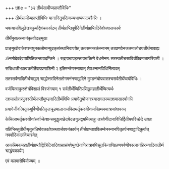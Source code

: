 +++
title = "३२ तीर्थसामीप्यप्राप्तौविधिः"

+++
तीर्थसामीप्यप्राप्तौविधिः यानानितुपरित्यज्यभाव्यंपादचरैर्नरेः ।

भक्त्याचविलुठेत्तत्रकुर्याद्वेषंचकार्पटम् तीर्थप्राप्तिपूर्वदिनेतीर्थप्राप्तिदिनेवोपवासःकार्यः

तीर्थेमुसलस्नानंकृत्वोदङ्‌मुखः

प्राङ्मुखोवाकेशश्मश्रुनकलोमान्युदक्‌संस्थानिवापयेत् ततःसमन्त्रकंस्नानम् तत्रप्रणवेनजलमालोड्यतीर्थमावाह्य

ॐनमोदेवदेवायशितिकन्ठायदण्डिने । रुद्रायचापहस्तायचक्रिणे वेधसेनमः सरस्वतीचसावित्रीवेदमातागरियसी ।

सन्निधात्रीभवत्वत्रतीर्तेपापप्रणाशिनी २ इतिमन्त्रेणस्नायात् शेषःस्नानविधिर्नित्यवत्

ततस्तर्पणादितीर्थश्राद्धम् श्राद्धोत्तरदिनेततोगमनंनश्राद्धदिने मुण्डनंचोपवासश्चसर्वतीर्थेष्वयंविधिः ।

वर्जयित्वाकुरुक्षेत्रंविशालं विरजंगयाम् १ सर्वतीर्थेष्वितिप्रसिद्धमहातीर्थेष्वित्यर्थः

दशमासोत्तरंपुनस्तीर्थप्राप्तौमुण्डनादितीर्थविधिः प्रयागेतुयोजनत्रयादागतस्यदशमासादर्वागपि

प्रयागेजीवत्पितृकगुर्विणीपतिकृतचूडबालानामपिसभर्तृकस्त्रीणामपिप्रथमयात्रायांवापनम्

केचित्सभर्तृकस्त्रीणांसर्वान्केशान्समुद्धृत्यछेदयेदङगुलद्वयमित्याहुः तत्रवेणीदानाविधिर्द्वितीयपरिच्छेदे उक्तः

यतिभिस्तुतीर्थेप्यृतुसंधिष्वेवकक्षोपस्थवर्जवपनंकार्यम् तीर्थप्राप्तावविलम्बेनस्नानपितृतर्पनश्राद्धादिकुर्यात् नपर्वादिकालंविचारयेत्

आकस्मिकमहातीर्थप्राप्तौद्वित्रिदिनादिवासासंबवेभुक्तेनापिरात्रावपिसूतकिनापिग्रहणपर्वणीवस्त्नानंहिरण्यादिनातीर्थश्राद्धंचकार्यम्

एवं मलमासेपियोज्यम् ॥
